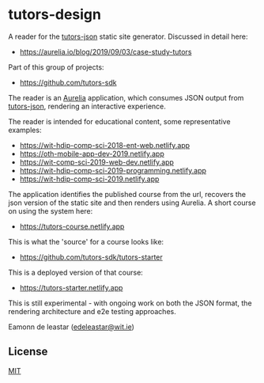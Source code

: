 # tutors-design

A reader for the [tutors-json](https://github.com/tutors-sdk/tutors-json) static site generator. Discussed in detail here:

- <https://aurelia.io/blog/2019/09/03/case-study-tutors>

Part of this group of projects:

- <https://github.com/tutors-sdk>

The reader is an [Aurelia](https://aurelia.io/) application, which consumes JSON output from [tutors-json](https://github.com/tutors-sdk/tutors-json), rendering an interactive experience.

The reader is intended for educational content, some representative examples:

- <https://wit-hdip-comp-sci-2018-ent-web.netlify.app>
- <https://oth-mobile-app-dev-2019.netlify.app>
- <https://wit-comp-sci-2019-web-dev.netlify.app>
- <https://wit-hdip-comp-sci-2019-programming.netlify.app>
- <https://wit-hdip-comp-sci-2019.netlify.app>

The application identifies the published course from the url, recovers the json version of the static site and then renders using Aurelia. A short course on using the system here:

- <https://tutors-course.netlify.app>

This is what the 'source' for a course looks like:

- <https://github.com/tutors-sdk/tutors-starter>

This is a deployed version of that course:

- <https://tutors-starter.netlify.app>

This is still experimental - with ongoing work on both the JSON format, the rendering architecture and e2e testing approaches.

Eamonn de leastar (edeleastar@wit.ie)

## License

[MIT](https://github.com/atom/atom/blob/master/LICENSE.md)
